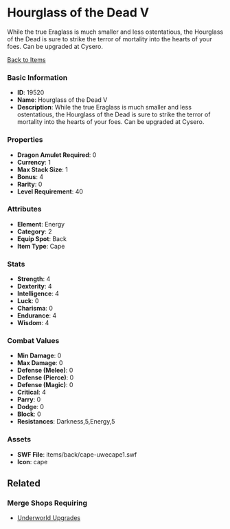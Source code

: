 # Hourglass of the Dead V

While the true Eraglass is much smaller and less ostentatious, the Hourglass of the Dead is sure to strike the terror of mortality into the hearts of your foes. Can be upgraded at Cysero.

[Back to Items](../items.md)

### Basic Information

- **ID**: 19520
- **Name**: Hourglass of the Dead V
- **Description**: While the true Eraglass is much smaller and less ostentatious, the Hourglass of the Dead is sure to strike the terror of mortality into the hearts of your foes. Can be upgraded at Cysero.

### Properties

- **Dragon Amulet Required**: 0
- **Currency**: 1
- **Max Stack Size**: 1
- **Bonus**: 4
- **Rarity**: 0
- **Level Requirement**: 40

### Attributes

- **Element**: Energy
- **Category**: 2
- **Equip Spot**: Back
- **Item Type**: Cape

### Stats

- **Strength**: 4
- **Dexterity**: 4
- **Intelligence**: 4
- **Luck**: 0
- **Charisma**: 0
- **Endurance**: 4
- **Wisdom**: 4

### Combat Values

- **Min Damage**: 0
- **Max Damage**: 0
- **Defense (Melee)**: 0
- **Defense (Pierce)**: 0
- **Defense (Magic)**: 0
- **Critical**: 4
- **Parry**: 0
- **Dodge**: 0
- **Block**: 0
- **Resistances**: Darkness,5,Energy,5

### Assets

- **SWF File**: items/back/cape-uwecape1.swf
- **Icon**: cape

## Related

### Merge Shops Requiring

- [Underworld Upgrades](../merge-shops/319-underworld-upgrades.md)

